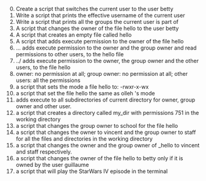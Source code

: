 0. Create a script that switches the current user to the user betty
1. Write a script that prints the effective username of the current user
2. Write a script that prints all the groups the current user is part of
3. A script that changes the owner of the file hello to the user betty
4. A script that creates an empty file called hello
5. A script that adds execute permission to the owner of the file hello
6. ... adds execute permission to the owner and the group owner and read permissions to other users, to the hello file
7. ../ adds execute permission to the owner, the group owner and the other users, to the file hello
8. owner: no permission at all; group owner: no permission at all; other users: all the permissions
9. a script that sets the mode a file hello to: -rwxr-x-wx
10. a script that set the file hello the same as olleh 's mode
11. adds execute to all subdirectories of current directory for owner, group owner and other user.
12.  a script that creates a directory called my_dir with permissions 751 in the working directory
13. a script that changes the group owner to school for the file hello
14. a script that changes the owner to vincent and the group owner to staff for all the files and directories in the working directory
15. a script that changes the owner and the group owner of _hello to vincent and staff respectively. 
16. a script that changes the owner of the file hello to betty only if it is owned by the user guillaume
17. a script that will play the StarWars IV episode in the terminal
